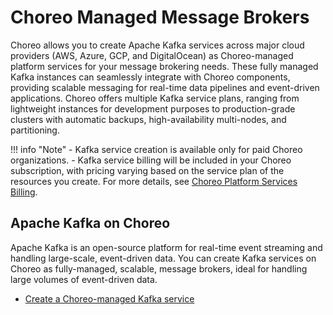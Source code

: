 # Choreo Managed Message Brokers

Choreo allows you to create Apache Kafka services across major cloud providers (AWS, Azure, GCP, and DigitalOcean) as Choreo-managed platform services for your message brokering needs. These fully managed Kafka instances can seamlessly integrate with Choreo components, providing scalable messaging for real-time data pipelines and event-driven applications. Choreo offers multiple Kafka service plans, ranging from lightweight instances for development purposes to production-grade clusters with automatic backups, high-availability multi-nodes, and partitioning.

!!! info "Note"
     - Kafka service creation is available only for paid Choreo organizations.
     - Kafka service billing will be included in your Choreo subscription, with pricing varying based on the service plan of the resources you create. For more details, see [Choreo Platform Services Billing](../references/choreo-platform-services-billing-and-upgrades.md#platform-service-billing-information).

## Apache Kafka on Choreo

Apache Kafka is an open-source platform for real-time event streaming and handling large-scale, event-driven data. You can create Kafka services on Choreo as fully-managed, scalable, message brokers, ideal for handling large volumes of event-driven data.

- [Create a Choreo-managed Kafka service](./create-choreo-managed-kafka-services.md)
